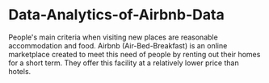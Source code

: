 # Data-Analytics-of-Airbnb-Data
People's main criteria when visiting new places are reasonable accommodation and food. Airbnb (Air-Bed-Breakfast) is an online marketplace created to meet this need of people by renting out their homes for a short term. They offer this facility at a relatively lower price than hotels.
